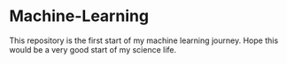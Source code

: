 # **Machine-Learning**
This repository is the first start of my machine learning journey.
Hope this would be a very good start of my science life.
